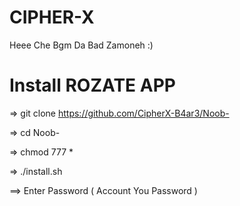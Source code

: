 # CIPHER-X

Heee Che Bgm Da Bad Zamoneh :)

# Install ROZATE APP #

=> git clone https://github.com/CipherX-B4ar3/Noob-

=> cd Noob-

=> chmod 777 *

=> ./install.sh

==> Enter Password ( Account You Password )
